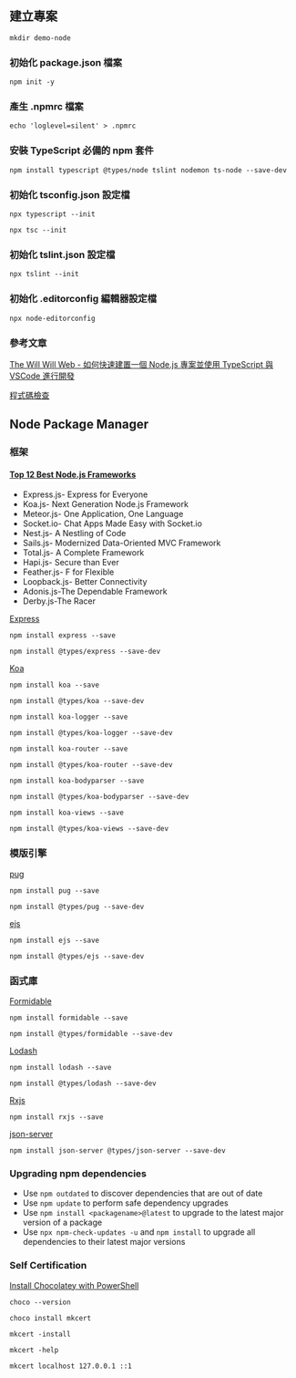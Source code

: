 ## 建立專案

`mkdir demo-node`

### 初始化 package.json 檔案

`npm init -y`

### 產生 .npmrc 檔案

`echo 'loglevel=silent' > .npmrc`

### 安裝 TypeScript 必備的 npm 套件

`npm install typescript @types/node tslint nodemon ts-node --save-dev`

### 初始化 tsconfig.json 設定檔

`npx typescript --init`

`npx tsc --init`

### 初始化 tslint.json 設定檔

`npx tslint --init`

### 初始化 .editorconfig 編輯器設定檔

`npx node-editorconfig`

### 參考文章

[The Will Will Web - 如何快速建置一個 Node.js 專案並使用 TypeScript 與 VSCode 進行開發](https://blog.miniasp.com/post/2021/07/18/Build-Nodejs-Dev-Env-with-TypeScript-Nodemon-and-VSCode)

[程式碼檢查](https://willh.gitbook.io/typescript-tutorial/engineering/lint)

## Node Package Manager
### 框架
#### [Top 12 Best Node.js Frameworks](https://www.simform.com/blog/best-nodejs-frameworks/)
* Express.js- Express for Everyone
* Koa.js- Next Generation Node.js Framework
* Meteor.js- One Application, One Language
* Socket.io- Chat Apps Made Easy with Socket.io
* Nest.js- A Nestling of Code
* Sails.js- Modernized Data-Oriented MVC Framework 
* Total.js- A Complete Framework
* Hapi.js- Secure than Ever
* Feather.js- F for Flexible
* Loopback.js- Better Connectivity
* Adonis.js-The Dependable Framework
* Derby.js-The Racer

[Express](https://www.npmjs.com/package/express)

`npm install express --save`

`npm install @types/express --save-dev`

[Koa](https://www.npmjs.com/package/koa)

`npm install koa --save`

`npm install @types/koa --save-dev`

`npm install koa-logger --save`

`npm install @types/koa-logger --save-dev`

`npm install koa-router --save`

`npm install @types/koa-router --save-dev`

`npm install koa-bodyparser --save`

`npm install @types/koa-bodyparser --save-dev`

`npm install koa-views --save`

`npm install @types/koa-views --save-dev`

### 模版引擎

[pug](https://www.npmjs.com/package/pug)

`npm install pug --save`

`npm install @types/pug --save-dev`

[ejs](https://www.npmjs.com/package/ejs)

`npm install ejs --save`

`npm install @types/ejs --save-dev`

### 函式庫

[Formidable](https://www.npmjs.com/package/formidable)

`npm install formidable --save`

`npm install @types/formidable --save-dev`

[Lodash](https://www.npmjs.com/package/lodash)

`npm install lodash --save`

`npm install @types/lodash --save-dev`

[Rxjs](https://www.npmjs.com/package/rxjs)

`npm install rxjs --save`

[json-server](https://github.com/typicode/json-server)

`npm install json-server @types/json-server --save-dev`

### Upgrading npm dependencies

* Use `npm outdated` to discover dependencies that are out of date
* Use `npm update` to perform safe dependency upgrades
* Use `npm install <packagename>@latest` to upgrade to the latest major version of a package
* Use `npx npm-check-updates -u` and `npm install` to upgrade all dependencies to their latest major versions

### Self Certification

[Install Chocolatey with PowerShell](https://docs.chocolatey.org/en-us/choco/setup)

`choco --version`

`choco install mkcert`

`mkcert -install`

`mkcert -help`

`mkcert localhost 127.0.0.1 ::1`
